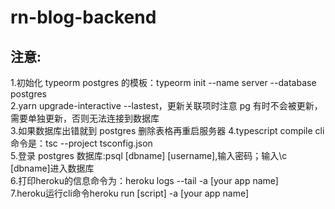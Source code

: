 # rn-blog-backend
## 注意:

1.初始化 typeorm postgres 的模板：typeorm init --name server --database postgres   
2.yarn upgrade-interactive --lastest，更新关联项时注意 pg 有时不会被更新，需要单独更新，否则无法连接到数据库      
3.如果数据库出错就到 postgres 删除表格再重启服务器
4.typescript compile cli 命令是：tsc --project tsconfig.json  
5.登录 postgres 数据库:psql [dbname] [username],输入密码；输入\c [dbname]进入数据库  
6.打印heroku的信息命令为：heroku logs --tail -a [your app name]  
7.heroku运行cli命令heroku run [script] -a [your app name]  

